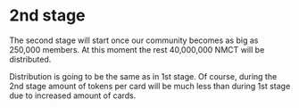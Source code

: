 # 2nd stage

The second stage will start once our community becomes as big as 250,000 members. At this moment the rest 40,000,000 NMCT will be distributed.

Distribution is going to be the same as in 1st stage. Of course, during the 2nd stage amount of tokens per card will be much less than during 1st stage due to increased amount of cards.
